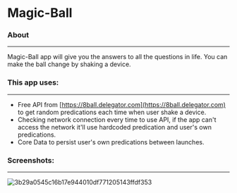 # Magic-Ball
### About
___

Magic-Ball app will give you the answers to all the questions in life. You can make the ball change by shaking a device.

### This app uses: 
___
- Free API from [https://8ball.delegator.com](https://8ball.delegator.com) to get random predications each time when user shake a device. 
- Checking network connection every time to use API, if the app can't access the network it'll use hardcoded predication and user's own predications.
- Core Data to persist user's own predications between launches.

### Screenshots: 
___
![3b29a0545c16b17e944010df771205143ffdf353](https://user-images.githubusercontent.com/75028505/158805436-ece0c2fc-144f-430f-acf4-7eda942a6f68.gif)
